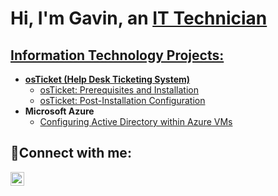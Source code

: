 <h1>Hi, I'm Gavin, an <a href="https://linkedin.com/in/gavin-mcalexander">IT Technician</h1>

<h2> Information Technology Projects:</h2>

- <b>osTicket (Help Desk Ticketing System)</b>
  - [osTicket: Prerequisites and Installation](https://github.com/gavininspace/osticket-prereqs)
  - [osTicket: Post-Installation Configuration](https://github.com/gavininspace/post-install-config)
- <b>Microsoft Azure</b>
  - [Configuring Active Directory within Azure VMs](https://github.com/gavininspace/ConfigActiveDirectory)

<h2>🤳Connect with me:</h2>

[<img align="left" alt="Gavin | LinkedIn" width="22px" src="https://cdn.jsdelivr.net/npm/simple-icons@v3/icons/linkedin.svg" />][linkedin]

[linkedin]: https://linkedin.com/in/gavin-mcalexander
